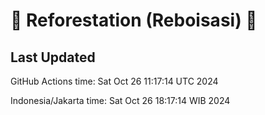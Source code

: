 
# 🌳 Reforestation (Reboisasi) 🌲

## Last Updated

GitHub Actions time: Sat Oct 26 11:17:14 UTC 2024

Indonesia/Jakarta time: Sat Oct 26 18:17:14 WIB 2024
